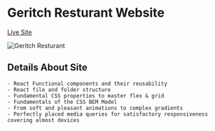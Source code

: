 # Geritch Resturant Website

[Live Site](https://gerictch.netlify.app/)

![Geritch Resturant](https://camo.githubusercontent.com/a85a3ea6d2267b7f09f0b5f7be8944e0fdd2eeae0cf80dd8706649e89678e936/68747470733a2f2f692e6962622e636f2f356a78424b70772f696d6167652e706e67)

## Details About Site
    - React Functional components and their reusability
    - React file and folder structure
    - Fundamental CSS properties to master flex & grid
    - Fundamentals of the CSS BEM Model
    - From soft and pleasant animations to complex gradients
    - Perfectly placed media queries for satisfactory responsiveness covering almost devices